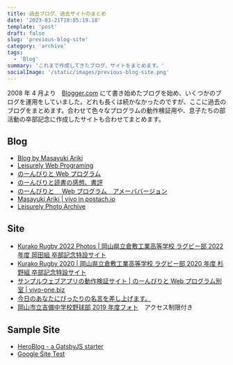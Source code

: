 ```yaml
---
title: 過去ブログ、過去サイトのまとめ
date: '2023-03-21T18:05:19.18'
template: 'post'
draft: false
slug: 'previous-blog-site'
category: 'archive'
tags:
  - 'Blog'
summary: 'これまで作成してきたブログ、サイトをまとめます。'
socialImage: '/static/images/previous-blog-site.png'
---
```


2008 年 4 月より　[Blogger.com](https://www.blogger.com/about/?hl=ja) にて書き始めたブログを始め、いくつかのブログを運用をしていました。どれも長くは続かなかったのですが、ここに過去のブログをまとめます。合わせて色々なプログラムの動作検証用や、息子たちの部活動の卒部記念に作成したサイトも合わせてまとめます。

## Blog

- [Blog by Masayuki Ariki](https://ariki4160.github.io/)
- [Leisurely Web Programing](https://hugo.vivo-one.net/)
- [のーんびりと Web プログラム](https://vivo-design.blogspot.com/)
- [のーんびりと読書の感想、書評](https://vivo-design.hatenablog.com/)
- [のーんびりと　 Web プログラム　アメーババージョン](https://ameblo.jp/ariki4160/)
- [Masayuki Ariki | vivo in postach.io](https://masayukiariki.postach.io/)
- [Leisurely Photo Archive](https://ariki4160.tumblr.com/)

## Site

- [Kurako Rugby 2022 Photos | 岡山県立倉敷工業高等学校 ラグビー部 2022 年度 岡田組 卒部記念特設サイト](https://kurako-rugby-2022.vercel.app/)
- [Kurako Rugby 2020 | 岡山県立倉敷工業高等学校 ラグビー部 2020 年度 杉野組 卒部記念特設サイト](https://kurako-rugby-2020.netlify.app/)
- [サンプルウェブアプリの動作検証サイト | のーんびりと Web プログラム別室 | vivo-one.biz](https://www.vivo-one.net/)
- [今日のあなたにぴったりの名言を差し上げます。](https://www.vivo-one.net/fortune_telling/)
- [ 岡山市立吉備中学校野球部 2019 年度フォト](https://photo.vivo-one.net/login/?return_to=%2F)　アクセス制限付き

## Sample Site

- [HeroBlog - a GatsbyJS starter](https://vivo-gatsby.surge.sh/)
- [Google Site Test](https://sites.google.com/view/vivo-ariki/%E3%83%9B%E3%83%BC%E3%83%A0)
